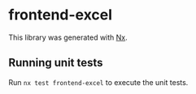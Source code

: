 # frontend-excel

This library was generated with [Nx](https://nx.dev).

## Running unit tests

Run `nx test frontend-excel` to execute the unit tests.
